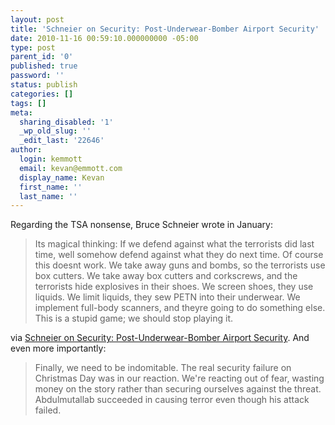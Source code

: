 ```yaml
---
layout: post
title: 'Schneier on Security: Post-Underwear-Bomber Airport Security'
date: 2010-11-16 00:59:10.000000000 -05:00
type: post
parent_id: '0'
published: true
password: ''
status: publish
categories: []
tags: []
meta:
  sharing_disabled: '1'
  _wp_old_slug: ''
  _edit_last: '22646'
author:
  login: kemmott
  email: kevan@emmott.com
  display_name: Kevan
  first_name: ''
  last_name: ''
---
```

<p>Regarding the TSA nonsense, Bruce Schneier wrote in January:</p>
<blockquote><p>Its magical thinking: If we defend against what the terrorists did last time, well somehow defend against what they do next time. Of course this doesnt work. We take away guns and bombs, so the terrorists use box cutters. We take away box cutters and corkscrews, and the terrorists hide explosives in their shoes. We screen shoes, they use liquids. We limit liquids, they sew PETN into their underwear. We implement full-body scanners, and theyre going to do something else. This is a stupid game; we should stop playing it.</p></blockquote>
<p>via <a href="http://www.schneier.com/blog/archives/2010/01/airport_securit_12.html">Schneier on Security: Post-Underwear-Bomber Airport Security</a>. And even more importantly:</p>
<blockquote><p>Finally, we need to be indomitable. The real security failure on Christmas Day was in our reaction. We're reacting out of fear, wasting money on the story rather than securing ourselves against the threat. Abdulmutallab succeeded in causing terror even though his attack failed.</p></blockquote>
